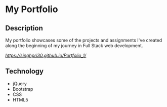 # My Portfolio

## Description

My portfolio showcases some of the projects and assignments I've created along the beginning of my journey in Full Stack web development.

*https://singhpri30.github.io/Portfolio_1/*

## Technology

* jQuery
* Bootstrap
* CSS
* HTML5


